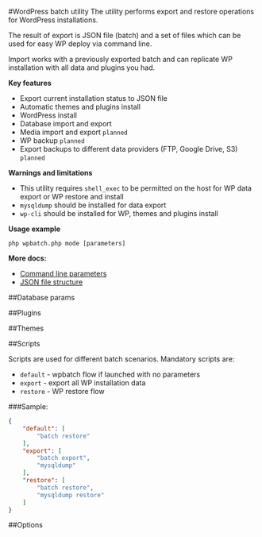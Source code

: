 #WordPress batch utility
The utility performs export and restore operations for WordPress installations.

The result of export is JSON file (batch) and a set of files which can be used for
easy WP deploy via command line.

Import works with a previously exported batch and can replicate WP installation
with all data and plugins you had.

**Key features**
- Export current installation status to JSON file
- Automatic themes and plugins install
- WordPress install
- Database import and export
- Media import and export `planned`
- WP backup `planned`
- Export backups to different data providers (FTP, Google Drive, S3) `planned`

**Warnings and limitations**

- This utility requires `shell_exec` to be permitted on the host for WP data export or WP restore and install
- `mysqldump` should be installed for data export
- `wp-cli` should be installed for WP, themes and plugins install

**Usage example**

```
php wpbatch.php mode [parameters]
```

**More docs:**

- [Command line parameters](docs/command-line-options.md)
- [JSON file structure](docs/json-parameters.md)



##Database params

##Plugins

##Themes

##Scripts

Scripts are used for different batch scenarios. Mandatory scripts are:

- `default` - wpbatch flow if launched with no parameters
- `export` - export all WP installation data
- `restore` - WP restore flow

###Sample:
```json
{
    "default": [
        "batch restore"
    ],
    "export": [
        "batch export",
        "mysqldump"
    ],
    "restore": [
        "batch restore",
        "mysqldump restore"
    ]
}
```


##Options
